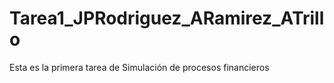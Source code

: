 # Tarea1_JPRodriguez_ARamirez_ATrillo
Esta es la primera tarea de Simulación de procesos financieros
